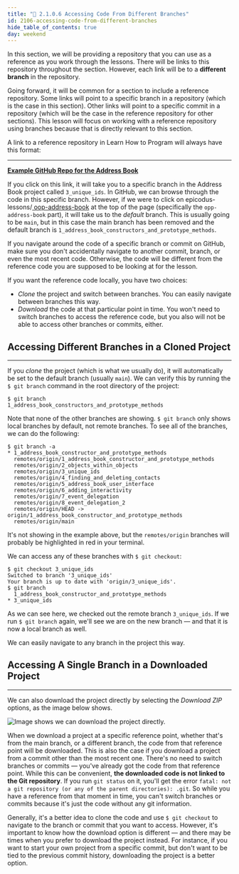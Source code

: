 ```yaml
---
title: "📓 2.1.0.6 Accessing Code From Different Branches"
id: 2106-accessing-code-from-different-branches
hide_table_of_contents: true
day: weekend
---
```


In this section, we will be providing a repository that you can use as a reference as you work through the lessons. There will be links to this repository throughout the section. However, each link will be to a **different branch** in the repository.

Going forward, it will be common for a section to include a reference repository. Some links will point to a specific branch in a repository (which is the case in this section). Other links will point to a specific commit in a repository (which will be the case in the reference repository for other sections). This lesson will focus on working with a reference repository using branches because that is directly relevant to this section.

A link to a reference repository in Learn How to Program will always have this format:

---

**[<i class="glyphicon glyphicon-folder-open"></i>  Example GitHub Repo for the Address Book](https://github.com/epicodus-lessons/oop-address-book-v2/tree/3_unique_ids)**

If you click on this link, it will take you to a specific branch in the Address Book project called `3_unique_ids`. In GitHub, we can browse through the code in this specific branch. However, if we were to click on epicodus-lessons/[
oop-address-book](https://github.com/epicodus-lessons/oop-address-book-v2) at the top of the page (specifically the `opp-address-book` part), it will take us to the _default_ branch. This is usually going to be `main`, but in this case the main branch has been removed and the default branch is `1_address_book_constructors_and_prototype_methods`.

If you navigate around the code of a specific branch or commit on GitHub, make sure you don't accidentally navigate to another commit, branch, or even the most recent code. Otherwise, the code will be different from the reference code you are supposed to be looking at for the lesson.

If you want the reference code locally, you have two choices:

* _Clone_ the project and switch between branches. You can easily navigate between branches this way.
* _Download_ the code at that particular point in time. You won't need to switch branches to access the reference code, but you also will not be able to access other branches or commits, either.

## Accessing Different Branches in a Cloned Project 
---

If you _clone_ the project (which is what we usually do), it will automatically be set to the default branch (usually `main`). We can verify this by running the `$ git branch` command in the root directory of the project:

```shell
$ git branch
1_address_book_constructors_and_prototype_methods
```

Note that none of the other branches are showing. `$ git branch` only shows local branches by default, not remote branches. To see all of the branches, we can do the following:

```shell
$ git branch -a
* 1_address_book_constructor_and_prototype_methods
  remotes/origin/1_address_book_constructor_and_prototype_methods
  remotes/origin/2_objects_within_objects
  remotes/origin/3_unique_ids
  remotes/origin/4_finding_and_deleting_contacts
  remotes/origin/5_address_book_user_interface
  remotes/origin/6_adding_interactivity
  remotes/origin/7_event_delegation
  remotes/origin/8_event_delegation_2
  remotes/origin/HEAD -> origin/1_address_book_constructor_and_prototype_methods
  remotes/origin/main
```

It's not showing in the example above, but the `remotes/origin` branches will probably be highlighted in red in your terminal.

We can access any of these branches with `$ git checkout`:

```shell
$ git checkout 3_unique_ids
Switched to branch '3_unique_ids'
Your branch is up to date with 'origin/3_unique_ids'.
$ git branch
  1_address_book_constructor_and_prototype_methods
* 3_unique_ids
```

As we can see here, we checked out the remote branch `3_unique_ids`. If we run `$ git branch` again, we'll see we are on the new branch — and that it is now a local branch as well.

We can easily navigate to any branch in the project this way.

## Accessing A Single Branch in a Downloaded Project 
---

We can also download the project directly by selecting the _Download ZIP_ options, as the image below shows.

![Image shows we can download the project directly.](https://learnhowtoprogram.s3.us-west-2.amazonaws.com/Intermediate+JavaScript/Object-Oriented-JavaScript-2020/download-zip.png)

When we download a project at a specific reference point, whether that's from the main branch, or a different branch, the code from that reference point will be downloaded. This is also the case if you download a project from a commit other than the most recent one. There's no need to switch branches or commits — you've already got the code from that reference point. While this can be convenient, **the downloaded code is not linked to the Git repository**. If you run `git status` on it, you'll get the error `fatal: not a git repository (or any of the parent directories): .git`. So while you have a reference from that moment in time, you can't switch branches or commits because it's just the code without any git information.

Generally, it's a better idea to clone the code and use `$ git checkout` to navigate to the branch or commit that you want to access. However, it's important to know how the download option is different — and there may be times when you prefer to download the project instead. For instance, if you want to start your own project from a specific commit, but don't want to be tied to the previous commit history, downloading the project is a better option.
